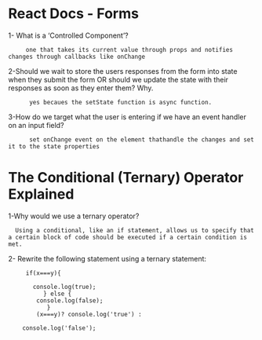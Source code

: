 # React Docs - Forms

1- What is a ‘Controlled Component’?

         one that takes its current value through props and notifies changes through callbacks like onChange 

2-Should we wait to store the users responses from the form into state when they submit the form OR should we update the state with their responses as soon as they enter them? Why.

          yes becaues the setState function is async function.
         
3-How do we target what the user is entering if we have an event handler on an input field?

          
          set onChange event on the element thathandle the changes and set it to the state properties 
     

# The Conditional (Ternary) Operator Explained

1-Why would we use a ternary operator?


      Using a conditional, like an if statement, allows us to specify that a certain block of code should be executed if a certain condition is met.


2- Rewrite the following statement using a ternary statement:
         
         
         if(x===y){

           console.log(true);
              } else {
            console.log(false);
               }
            (x===y)? console.log('true') : 

        console.log('false');


    